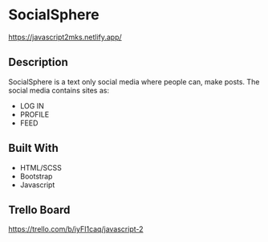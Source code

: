 # SocialSphere 
https://javascript2mks.netlify.app/

## Description 
SocialSphere is a text only social media where people can, make posts.
The social media contains sites as:
- LOG IN
- PROFILE
- FEED

## Built With

- HTML/SCSS
- Bootstrap
- Javascript

## Trello Board
https://trello.com/b/iyFI1caq/javascript-2
